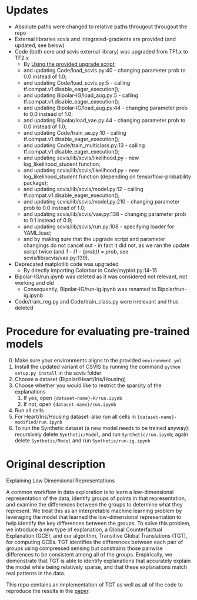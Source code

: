 # Updates

  * Absolute paths were changed to relative paths througout througout the repo
  * External libraries scvis and integrated-gradients are provided (and updated, see below)
  * Code (both core and scvis external library) was upgraded from TF1.x to TF2.x
    * By [Using the provided upgrade script](https://www.tensorflow.org/guide/upgrade);
    * and updating Code/load_scvis.py:40 - changing parameter prob to 0.0 instead of 1.0;
    * and updating Code/load_scvis.py:5 - calling tf.compat.v1.disable_eager_execution();
    * and updating Bipolar-IG/load_aug.py:5 - calling tf.compat.v1.disable_eager_execution();
    * and updating Bipolar-IG/load_aug.py:44 - changing parameter prob to 0.0 instead of 1.0;
    * and updating Bipolar/load_vae.py:44 - changing parameter prob to 0.0 instead of 1.0;
    * and updating Code/train_ae.py:10 - calling tf.compat.v1.disable_eager_execution();
    * and updating Code/train_multiclass.py:13 - calling tf.compat.v1.disable_eager_execution();
    * and updating scvis/lib/scvis/likelihood.py - new log_likelihood_student function;
    * and updating scvis/lib/scvis/likelihood.py - new log_likelihood_student function (depending on tensorflow-probability package);
    * and updating scvis/lib/scvis/model.py:12 - calling tf.compat.v1.disable_eager_execution();
    * and updating scvis/lib/scvis/model.py:210 - changing parameter prob to 0.0 instead of 1.0;
    * and updating scvis/lib/scvis/vae.py:138 - changing parameter prob to 0.1 instead of 0.9;
    * and updating scvis/lib/scvis/run.py:108 - specifying loader for YAML.load;
    * and by making sure that the upgrade script and parameter changings do not cancel out - in fact it did not, as we ran the update script twice (and _1 - (1 - (prob)) = prob_, see scvis/lib/scvis/vae.py:139).
  * Deprecated matplotlib code was upgraded
    * By directly importing Colorbar in Code/myplot.py:14-15
  * Bipolar-IG/run.ipynb was deleted as it was considered not relevant, not working and old
    * Consequently, Bipolar-IG/run-ig.ipynb was renamed to Bipolar/run-ig.ipynb
  * Code/train_reg.py and Code/train_class.py were irrelevant and thus deleted
    
# Procedure for evaluating pre-trained models
  
  0. Make sure your environments aligns to the provided `environment.yml`
  1. Install the updated variant of CSVIS by running the command `python setup.py install` in the scvis folder
  2. Choose a dataset (Bipolar/Heart/Iris/Housing)
  3. Choose whether you would like to restrict the sparsity of the explanations
      1. If yes, open `{dataset-name}-K/run.ipynb`
      2. If not, open `{dataset-name}/run.ipynb`
  4. Run all cells
  5. For Heart/Iris/Housing dataset: also run all cells in `{dataset-name}-modified/run.ipynb`
  6. To run the Synthetic dataset (a new model needs to be trained anyway): recursively delete `Synthetic/Model`, and run `Synthetic/run.ipynb`; again delete `Synthetic/Model` and run `Synthetic/run-ig.ipynb`

# Original description

Explaining Low Dimensional Representations

A common workflow in data exploration is to learn a low-dimensional representation of the data, identify groups of points in that representation, and examine the differences between the groups to determine what they represent. 
We treat this as an interpretable machine learning problem by leveraging the model that learned the low-dimensional representation to help identify the key differences between the groups. 
To solve this problem, we introduce a new type of explanation, a Global Counterfactual Explanation (GCE), and our algorithm, Transitive Global Translations (TGT), for computing GCEs. 
TGT identifies the differences between each pair of groups using compressed sensing but constrains those pairwise differences to be consistent among all of the groups.
Empirically, we demonstrate that TGT is able to identify explanations that accurately explain the model while being relatively sparse, and that these explanations match real patterns in the data.


This repo contains an implementation of TGT as well as all of the code to reproduce the results in the [paper](https://proceedings.icml.cc/book/2020/hash/ccbd8ca962b80445df1f7f38c57759f0).  
